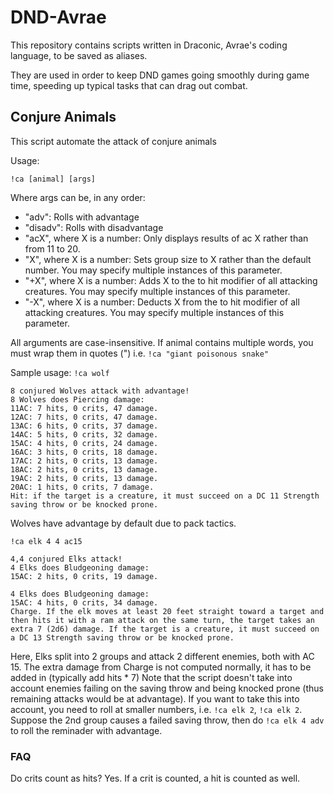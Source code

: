 # DND-Avrae

This repository contains scripts written in Draconic, Avrae's coding language, to be saved as aliases.

They are used in order to keep DND games going smoothly during game time, speeding up typical tasks that can drag out combat.

## Conjure Animals

This script automate the attack of conjure animals

Usage:
```
!ca [animal] [args]
```
Where args can be, in any order:
* "adv": Rolls with advantage
* "disadv": Rolls with disadvantage
* "acX", where X is a number: Only displays results of ac X rather than from 11 to 20.
* "X", where X is a number: Sets group size to X rather than the default number. You may specify multiple instances of this parameter.
* "+X", where X is a number: Adds X to the to hit modifier of all attacking creatures. You may specify multiple instances of this parameter.
* "-X", where X is a number: Deducts X from the to hit modifier of all attacking creatures. You may specify multiple instances of this parameter.

All arguments are case-insensitive.
If animal contains multiple words, you must wrap them in quotes (") i.e. `!ca "giant poisonous snake"`

Sample usage:
`!ca wolf`
```
8 conjured Wolves attack with advantage!
8 Wolves does Piercing damage:
11AC: 7 hits, 0 crits, 47 damage.
12AC: 7 hits, 0 crits, 47 damage.
13AC: 6 hits, 0 crits, 37 damage.
14AC: 5 hits, 0 crits, 32 damage.
15AC: 4 hits, 0 crits, 24 damage.
16AC: 3 hits, 0 crits, 18 damage.
17AC: 2 hits, 0 crits, 13 damage.
18AC: 2 hits, 0 crits, 13 damage.
19AC: 2 hits, 0 crits, 13 damage.
20AC: 1 hits, 0 crits, 7 damage.
Hit: if the target is a creature, it must succeed on a DC 11 Strength saving throw or be knocked prone.
```
Wolves have advantage by default due to pack tactics.

`!ca elk 4 4 ac15`
```
4,4 conjured Elks attack!
4 Elks does Bludgeoning damage:
15AC: 2 hits, 0 crits, 19 damage.

4 Elks does Bludgeoning damage:
15AC: 4 hits, 0 crits, 34 damage.
Charge. If the elk moves at least 20 feet straight toward a target and then hits it with a ram attack on the same turn, the target takes an extra 7 (2d6) damage. If the target is a creature, it must succeed on a DC 13 Strength saving throw or be knocked prone.
```
Here, Elks split into 2 groups and attack 2 different enemies, both with AC 15.
The extra damage from Charge is not computed normally, it has to be added in (typically add hits * 7)
Note that the script doesn't take into account enemies failing on the saving throw and being knocked prone (thus remaining attacks would be at advantage). If you want to take this into account, you need to roll at smaller numbers, i.e. `!ca elk 2`, `!ca elk 2`. Suppose the 2nd group causes a failed saving throw, then do `!ca elk 4 adv` to roll the reminader with advantage.

### FAQ
Do crits count as hits?
Yes. If a crit is counted, a hit is counted as well.